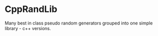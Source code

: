 # CppRandLib
Many best in class pseudo random generators grouped into one simple library - c++ versions.
